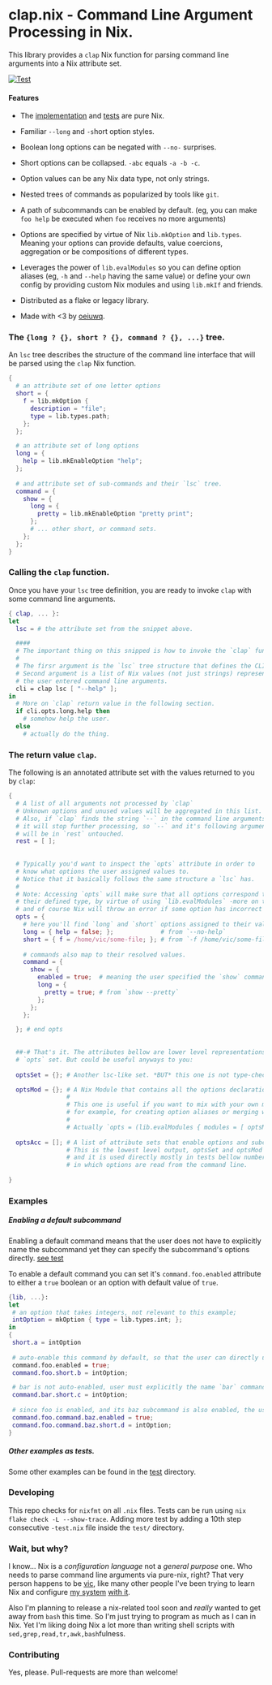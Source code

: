 # clap.nix - Command Line Argument Processing in Nix.

This library provides a `clap` Nix function for parsing command line arguments into a Nix attribute set.

[![Test](https://github.com/vic/clap-nix/actions/workflows/test.yml/badge.svg)](https://github.com/vic/clap-nix/actions/workflows/test.yml)

#### Features

- The [implementation](lib/default.nix) and [tests](test) are pure Nix.

- Familiar `--long` and `-s`hort option styles.

- Boolean long options can be negated with `--no-` surprises.

- Short options can be collapsed. `-abc` equals `-a -b -c`.

- Option values can be any Nix data type, not only strings.

- Nested trees of commands as popularized by tools like `git`.

- A path of subcommands can be enabled by default.
  (eg, you can make `foo help` be executed when `foo` receives no more arguments)

- Options are specified by virtue of Nix `lib.mkOption` and `lib.types`. 
  Meaning your options can provide defaults, value 
  coercions, aggregation or be compositions of different types.

- Leverages the power of `lib.evalModules` so you can define
  option aliases (eg, `-h` and `--help` having the same value)
  or define your own config by providing custom Nix modules and
  using `lib.mkIf` and friends.

- Distributed as a flake or legacy library.

- Made with <3 by [oeiuwq](https://twitter.com/oeiuwq).


### The `{long ? {}, short ? {}, command ? {}, ...}` tree.

An `lsc` tree describes the structure of the command line interface
that will be parsed using the `clap` Nix function.

``` nix
{
  # an attribute set of one letter options
  short = {
    f = lib.mkOption {
      description = "file";
      type = lib.types.path;
    };
  };

  # an attribute set of long options
  long = {
    help = lib.mkEnableOption "help";
  };
  
  # and attribute set of sub-commands and their `lsc` tree.
  command = {
    show = {
      long = {
        pretty = lib.mkEnableOption "pretty print";
      };
      # ... other short, or command sets.
    };
  };
}
```


### Calling the `clap` function.

Once you have your `lsc` tree definition, you are ready to invoke `clap` with some
command line arguments.

``` nix
{ clap, ... }:
let
  lsc = # the attribute set from the snippet above.

  ####
  # The important thing on this snipped is how to invoke the `clap` function:
  # 
  # The firsr argument is the `lsc` tree structure that defines the CLI design.
  # Second argument is a list of Nix values (not just strings) representing 
  # the user entered command line arguments.
  cli = clap lsc [ "--help" ];
in
  # More on `clap` return value in the following section.
  if cli.opts.long.help then
    # somehow help the user.
  else
    # actually do the thing.
```


### The return value `clap`.

The following is an annotated attribute set with the values returned to you by `clap`:

``` nix
{
  # A list of all arguments not processed by `clap`
  # Unknown options and unused values will be aggregated in this list.
  # Also, if `clap` finds the string `--` in the command line arguments,
  # it will stop further processing, so `--` and it's following arguments
  # will be in `rest` untouched.
  rest = [ ];
  
  
  # Typically you'd want to inspect the `opts` attribute in order to
  # know what options the user assigned values to. 
  # Notice that it basically follows the same structure a `lsc` has. 
  #
  # Note: Accessing `opts` will make sure that all options correspond to
  # their defined type, by virtue of using `lib.evalModules` -more on this later-,
  # and of course Nix will throw an error if some option has incorrect value type.
  opts = {
    # here you'll find `long` and `short` options assigned to their values.
    long = { help = false; };             # from `--no-help`
    short = { f = /home/vic/some-file; }; # from `-f /home/vic/some-file`
    
    # commands also map to their resolved values.
    command = {
      show = {
        enabled = true;  # meaning the user specified the `show` command.
        long = {
          pretty = true; # from `show --pretty` 
        };
      };
    };

  }; # end opts
  
  
  ##-# That's it. The attributes bellow are lower level representations of the
  # `opts` set. But could be useful anyways to you:
  
  optsSet = {}; # Another lsc-like set. *BUT* this one is not type-checked at all.

  optsMod = {}; # A Nix Module that contains all the options declarations and definitions.
                #
                # This one is useful if you want to mix with your own modules using `lib.evalModules`
                # for example, for creating option aliases or merging with other conditions.
                #
                # Actually `opts = (lib.evalModules { modules = [ optsMod ]; }).config`.
                
  optsAcc = []; # A list of attribute sets that enable options and subcommands as they are seen.
                # This is the lowest level output, optsSet and optsMod are a by-product of it
                # and it is used directly mostly in tests bellow number 100 to assert the order
                # in which options are read from the command line.
  
}
```


### Examples

##### Enabling a default subcommand

  Enabling a default command means that the user does not have to explicitly name the subcommand yet they
  can specify the subcommand's options directly. [see test](test/150-can-take-an-option-of-default-enabled-command-test.nix)

  To enable a default command you can set it's `command.foo.enabled` attribute to either a `true` boolean
  or an option with default value of `true`.
  
 ``` nix
{lib, ...}:
let 
  # an option that takes integers, not relevant to this example;
  intOption = mkOption { type = lib.types.int; };
in
{
  short.a = intOption
  
  # auto-enable this command by default, so that the user can directly use `-b` without naming `foo`
  command.foo.enabled = true;
  command.foo.short.b = intOption;

  # bar is not auto-enabled, user must explicitly the name `bar` command before setting `-c`.
  command.bar.short.c = intOption;
  
  # since foo is enabled, and its baz subcommand is also enabled, the user could simply provide `-d` directly.
  command.foo.command.baz.enabled = true;
  command.foo.command.baz.short.d = intOption;
} 
 ```

 
##### Other examples as tests.

Some other examples can be found in the [test](test/) directory.

### Developing

This repo checks for `nixfmt` on all `.nix` files.
Tests can be run using `nix flake check -L --show-trace`. 
Adding more test by adding a 10th step consecutive `-test.nix` file inside the `test/` directory.


### Wait, but why?

I know... Nix is a *configuration language* not a _general purpose_ one. Who needs to parse command line arguments via pure-nix, right? That very person happens to be [vic](https://twitter.com/oeiuwq), like many other people I've been trying to learn Nix and configure [my system](https://github.com/vic/vix) [with it](https://github.com/vic/mk-darwin-system).

Also I'm planning to release a nix-related tool soon and *really* wanted to get away from `bash` this time. So I'm just trying to program as much as I can in Nix. Yet I'm liking doing Nix a lot more than writing shell scripts with `sed,grep,read,tr,awk,bash`fulness.

### Contributing

Yes, please. Pull-requests are more than welcome!
